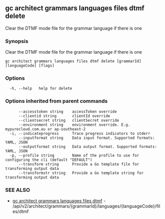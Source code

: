 ## gc architect grammars languages files dtmf delete

Clear the DTMF mode file for the grammar language if there is one

### Synopsis

Clear the DTMF mode file for the grammar language if there is one

```
gc architect grammars languages files dtmf delete [grammarId] [languageCode] [flags]
```

### Options

```
  -h, --help   help for delete
```

### Options inherited from parent commands

```
      --accesstoken string    accessToken override
      --clientid string       clientId override
      --clientsecret string   clientSecret override
      --environment string    environment override. E.g. mypurecloud.com.au or ap-southeast-2
  -i, --indicateprogress      Trace progress indicators to stderr
      --inputformat string    Data input format. Supported formats: YAML, JSON
      --outputformat string   Data output format. Supported formats: YAML, JSON
  -p, --profile string        Name of the profile to use for configuring the cli (default "DEFAULT")
      --transform string      Provide a Go template file for transforming output data
      --transformstr string   Provide a Go template string for transforming output data
```

### SEE ALSO

* [gc architect grammars languages files dtmf](gc_architect_grammars_languages_files_dtmf.html)	 - /api/v2/architect/grammars/{grammarId}/languages/{languageCode}/files/dtmf


